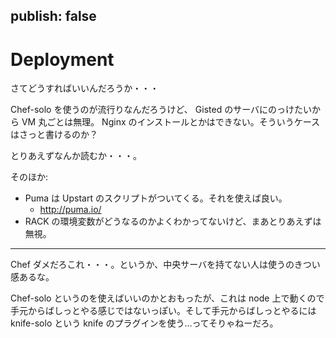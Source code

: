 publish: false
----

# Deployment

さてどうすればいいんだろうか・・・

Chef-solo を使うのが流行りなんだろうけど、
Gisted のサーバにのっけたいから VM 丸ごとは無理。
Nginx のインストールとかはできない。そういうケースはさっと書けるのか？

とりあえずなんか読むか・・・。

そのほか:

 * Puma は Upstart のスクリプトがついてくる。それを使えば良い。
   * http://puma.io/
 * RACK の環境変数がどうなるのかよくわかってないけど、まあとりあえずは無視。

-----

Chef ダメだろこれ・・・。というか、中央サーバを持てない人は使うのきつい感あるな。

Chef-solo というのを使えばいいのかとおもったが、これは node 上で動くので
手元からばしっとやる感じではないっぽい。そして手元からばしっとやるには
knife-solo という knife のプラグインを使う...ってそりゃねーだろ。